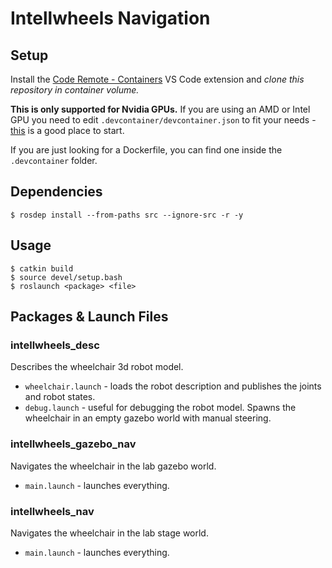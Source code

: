 # Intellwheels Navigation

## Setup

Install the [Code Remote - Containers](https://marketplace.visualstudio.com/items?itemName=ms-vscode-remote.remote-containers) VS Code extension and *clone this repository in container volume.*

**This is only supported for Nvidia GPUs.** If you are using an AMD or Intel GPU you need to edit `.devcontainer/devcontainer.json` to fit your needs - [this](http://wiki.ros.org/docker/Tutorials/Hardware%20Acceleration) is a good place to start.

If you are just looking for a Dockerfile, you can find one inside the `.devcontainer` folder.

## Dependencies

```
$ rosdep install --from-paths src --ignore-src -r -y
```

## Usage

```
$ catkin build
$ source devel/setup.bash
$ roslaunch <package> <file>
```

## Packages & Launch Files

### intellwheels_desc

Describes the wheelchair 3d robot model.

* `wheelchair.launch` - loads the robot description and publishes the joints and robot states.
* `debug.launch` - useful for debugging the robot model. Spawns the wheelchair in an empty gazebo world with manual steering.

### intellwheels_gazebo_nav

Navigates the wheelchair in the lab gazebo world.

* `main.launch` - launches everything.

### intellwheels_nav

Navigates the wheelchair in the lab stage world.

* `main.launch` - launches everything.
